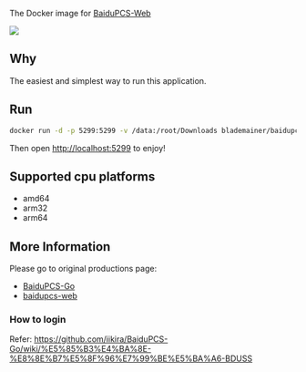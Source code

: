 The Docker image for [BaiduPCS-Web](https://github.com/liuzhuoling2011/baidupcs-web)

![](https://img.shields.io/docker/pulls/blademainer/baidupcs.svg)

## Why

The easiest and simplest way to run this application.

## Run

```bash
docker run -d -p 5299:5299 -v /data:/root/Downloads blademainer/baidupcs:latest
```

Then open <http://localhost:5299> to enjoy!

## Supported cpu platforms

* amd64
* arm32
* arm64

## More Information

Please go to original productions page:
* [BaiduPCS-Go](https://github.com/iikira/BaiduPCS-Go)
* [baidupcs-web](https://github.com/liuzhuoling2011/baidupcs-web)

### How to login

Refer: https://github.com/iikira/BaiduPCS-Go/wiki/%E5%85%B3%E4%BA%8E-%E8%8E%B7%E5%8F%96%E7%99%BE%E5%BA%A6-BDUSS





